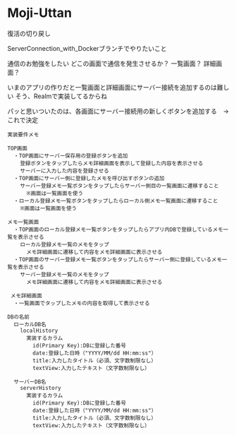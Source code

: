 # Moji-Uttan
復活の切り戻し

ServerConnection_with_Dockerブランチでやりたいこと

通信のお勉強をしたい
どこの画面で通信を発生させるか？
  一覧画面？
  詳細画面？
  
いまのアプリの作りだと一覧画面と詳細画面にサーバー接続を追加するのは難しい
そう、Realmで実装してるからね

パッと思いついたのは、各画面にサーバー接続用の新しくボタンを追加する　→　これで決定

    実装要件メモ
    
    TOP画面
      ・TOP画面にサーバー保存用の登録ボタンを追加
        登録ボタンをタップしたらメモ詳細画面を表示して登録した内容を表示させる
        サーバーに入力した内容を登録させる
      ・TOP画面にサーバー側に登録したメモを呼び出すボタンの追加
        サーバー登録メモ一覧ボタンをタップしたらサーバー側目の一覧画面に遷移すること
          ※画面は一覧画面を使う
      ・ローカル登録メモ一覧ボタンをタップしたらローカル側メモ一覧画面に遷移すること
        ※画面は一覧画面を使う
        
    メモ一覧画面
      ・TOP画面のローカル登録メモ一覧ボタンをタップしたらアプリ内DBで登録しているメモ一覧を表示させる
        ローカル登録メモ一覧のメモをタップ
          メモ詳細画面に遷移して内容をメモ詳細画面に表示させる
      ・TOP画面のサーバー登録メモ一覧ボタンをタップしたらサーバー側に登録しているメモ一覧を表示させる
        サーバー登録メモ一覧のメモをタップ
          メモ詳細画面に遷移して内容をメモ詳細画面に表示させる
      
     メモ詳細画面
      ・一覧画面でタップしたメモの内容を取得して表示させる
    
    DBの名前
      ローカルDB名
        localHistory
          実装するカラム
            id(Primary Key):DBに登録した番号
            date:登録した日時（"YYYY/MM/dd HH:mm:ss"）
            title:入力したタイトル（必須、文字数制限なし）
            textView:入力したテキスト（文字数制限なし）
          
      サーバーDB名
        serverHistory
          実装するカラム
            id(Primary Key):DBに登録した番号
            date:登録した日時（"YYYY/MM/dd HH:mm:ss"）
            title:入力したタイトル（必須、文字数制限なし）
            textView:入力したテキスト（文字数制限なし）    
